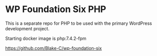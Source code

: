 # WP Foundation Six PHP

This is a separate repo for PHP to be used with the primary WordPress development project.

Starting docker image is php:7.4.2-fpm

https://github.com/Blake-C/wp-foundation-six
